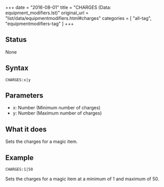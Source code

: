 +++
date = "2016-08-01"
title = "CHARGES (Data: equipment_modifiers.lst)"
original_url = "list/data/equipmentmodifiers.html#charges"
categories = [ "all-tag", "equipmentmodifiers-tag" ]
+++

## Status

None

## Syntax

`CHARGES:x|y`

## Parameters

-   x: Number (Minimum number of charges)
-   y: Number (Maximum number of charges)



What it does
------------

Sets the charges for a magic item.

Example
-------

`CHARGES:1|50`

Sets the charges for a magic item at a minimum of 1 and maximum of 50.

